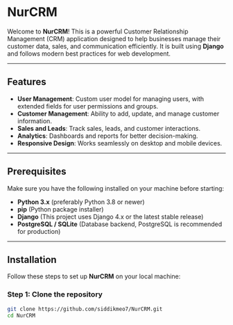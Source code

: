 # NurCRM

Welcome to **NurCRM**! This is a powerful Customer Relationship Management (CRM) application designed to help businesses manage their customer data, sales, and communication efficiently. It is built using **Django** and follows modern best practices for web development.

---

## Features

- **User Management**: Custom user model for managing users, with extended fields for user permissions and groups.
- **Customer Management**: Ability to add, update, and manage customer information.
- **Sales and Leads**: Track sales, leads, and customer interactions.
- **Analytics**: Dashboards and reports for better decision-making.
- **Responsive Design**: Works seamlessly on desktop and mobile devices.

---

## Prerequisites

Make sure you have the following installed on your machine before starting:

- **Python 3.x** (preferably Python 3.8 or newer)
- **pip** (Python package installer)
- **Django** (This project uses Django 4.x or the latest stable release)
- **PostgreSQL / SQLite** (Database backend, PostgreSQL is recommended for production)

---

## Installation

Follow these steps to set up **NurCRM** on your local machine:

### Step 1: Clone the repository

```bash
git clone https://github.com/siddikmeo7/NurCRM.git
cd NurCRM
